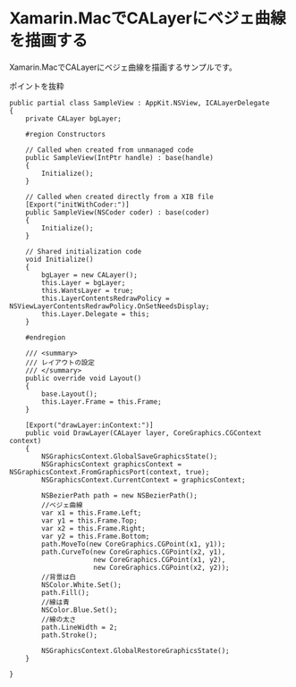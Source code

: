 # Xamarin.MacでCALayerにベジェ曲線を描画する

Xamarin.MacでCALayerにベジェ曲線を描画するサンプルです。

ポイントを抜粋

    public partial class SampleView : AppKit.NSView, ICALayerDelegate
    {
        private CALayer bgLayer;

        #region Constructors

        // Called when created from unmanaged code
        public SampleView(IntPtr handle) : base(handle)
        {
            Initialize();
        }

        // Called when created directly from a XIB file
        [Export("initWithCoder:")]
        public SampleView(NSCoder coder) : base(coder)
        {
            Initialize();
        }

        // Shared initialization code
        void Initialize()
        {
            bgLayer = new CALayer();
            this.Layer = bgLayer;
            this.WantsLayer = true;
            this.LayerContentsRedrawPolicy = NSViewLayerContentsRedrawPolicy.OnSetNeedsDisplay;
            this.Layer.Delegate = this;
        }

        #endregion

        /// <summary>
        /// レイアウトの設定
        /// </summary>
        public override void Layout()
        {
            base.Layout();
            this.Layer.Frame = this.Frame;
        }

        [Export("drawLayer:inContext:")]
        public void DrawLayer(CALayer layer, CoreGraphics.CGContext context)
        {
            NSGraphicsContext.GlobalSaveGraphicsState();
            NSGraphicsContext graphicsContext = NSGraphicsContext.FromGraphicsPort(context, true);
            NSGraphicsContext.CurrentContext = graphicsContext;

            NSBezierPath path = new NSBezierPath();
            //ベジェ曲線
            var x1 = this.Frame.Left;
            var y1 = this.Frame.Top;
            var x2 = this.Frame.Right;
            var y2 = this.Frame.Bottom;
            path.MoveTo(new CoreGraphics.CGPoint(x1, y1));
            path.CurveTo(new CoreGraphics.CGPoint(x2, y1),
                         new CoreGraphics.CGPoint(x1, y2),
                         new CoreGraphics.CGPoint(x2, y2));
            //背景は白
            NSColor.White.Set();
            path.Fill();
            //線は青
            NSColor.Blue.Set();
            //線の太さ
            path.LineWidth = 2;
            path.Stroke();

            NSGraphicsContext.GlobalRestoreGraphicsState();
        }

    }
